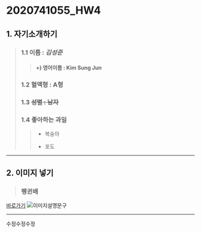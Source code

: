 # 2020741055_HW4
## 1. 자기소개하기  
> ### 1.1 이름 : _김성준_
>> #### +) 영어이름 : Kim Sung Jun
> ### 1.2 혈액형 : A형
> ### 1.3 ~~성별 : 남자~~
> ### 1.4 좋아하는 과일
>> * 복숭아
>> - 포도
   
***
## 2. 이미지 넣기
> ### 펭귄배
[바로가기](https://post-phinf.pstatic.net/MjAyMTA4MDZfMTY3/MDAxNjI4MjI2MTYxMjE0.Q9yZYiFh0PmYV-OVOg6P1JfTeNL-C8ibAJWk1Xkf_kcg.5Wmfee68aFssPAfxSCl0vXAhdZzav3KibawS7Jt226gg.JPEG/shutterstock_1315058102.jpg?type=w1200)
![이미지설명문구](https://post-phinf.pstatic.net/MjAyMTA4MDZfMTY3/MDAxNjI4MjI2MTYxMjE0.Q9yZYiFh0PmYV-OVOg6P1JfTeNL-C8ibAJWk1Xkf_kcg.5Wmfee68aFssPAfxSCl0vXAhdZzav3KibawS7Jt226gg.JPEG/shutterstock_1315058102.jpg?type=w1200)

---



수정수정수정
